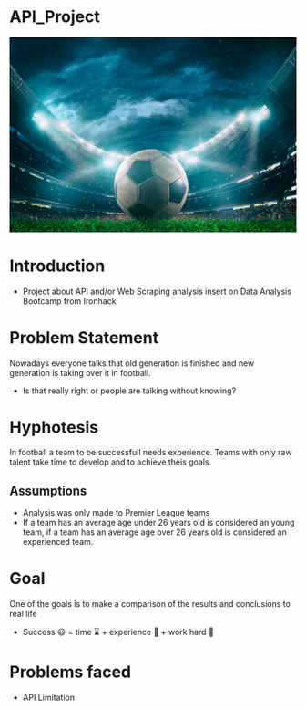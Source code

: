 # API_Project
![](https://github.com/goncalocostacarvalho/API_Project/blob/main/API_Football_image.jpeg)

# Introduction
- Project about API and/or Web Scraping analysis insert on Data Analysis Bootcamp from Ironhack

# Problem Statement
Nowadays everyone talks that old generation is finished and new generation is taking over it in football.
- Is that really right or people are talking without knowing?

# Hyphotesis
In football a team to be successfull needs experience. Teams with only raw talent take time to develop and to achieve theis goals.
## Assumptions
- Analysis was only made to Premier League teams
- If a team has an average age under 26 years old is considered an young team, if a team has an average age over 26 years old is considered an experienced team.

# Goal
One of the goals is to make a comparison of the results and conclusions to real life
- Success :smiley:	 = time :hourglass: + experience :older_adult:	+ work hard :muscle:

# Problems faced
- API Limitation
